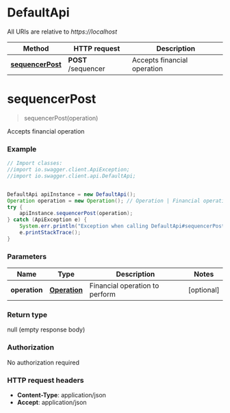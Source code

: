 # DefaultApi

All URIs are relative to *https://localhost*

Method | HTTP request | Description
------------- | ------------- | -------------
[**sequencerPost**](DefaultApi.md#sequencerPost) | **POST** /sequencer | Accepts financial operation


<a name="sequencerPost"></a>
# **sequencerPost**
> sequencerPost(operation)

Accepts financial operation

### Example
```java
// Import classes:
//import io.swagger.client.ApiException;
//import io.swagger.client.api.DefaultApi;


DefaultApi apiInstance = new DefaultApi();
Operation operation = new Operation(); // Operation | Financial operation to perform
try {
    apiInstance.sequencerPost(operation);
} catch (ApiException e) {
    System.err.println("Exception when calling DefaultApi#sequencerPost");
    e.printStackTrace();
}
```

### Parameters

Name | Type | Description  | Notes
------------- | ------------- | ------------- | -------------
 **operation** | [**Operation**](Operation.md)| Financial operation to perform | [optional]

### Return type

null (empty response body)

### Authorization

No authorization required

### HTTP request headers

 - **Content-Type**: application/json
 - **Accept**: application/json

